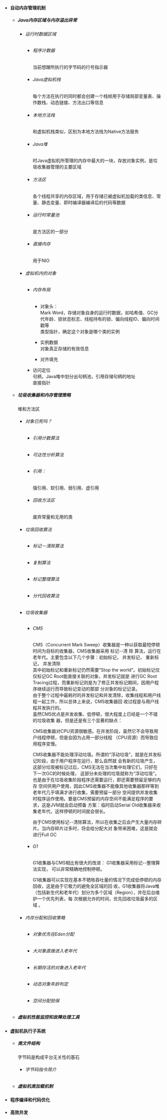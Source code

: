 * #### 自动内存管理机制

  * ##### Java内存区域与内存溢出异常

    * ###### 运行时数据区域

      * ###### 程序计数器

        当前想蹭所执行的字节码的行号指示器

      * ###### Java虚拟机栈

        每个方法在执行的同时都会创建一个栈帧用于存储局部变量表、操作数栈、动态链接、方法出口等信息

      * ###### 本地方法栈

        和虚拟机栈类似，区别为本地方法栈为Native方法服务

      * ###### Java堆

        时Java虚拟机所管理的内存中最大的一块，存放对象实例，是垃圾收集器管理的主要区域

      * ###### 方法区

        各个线程共享的内存区域，用于存储已被虚拟机加载的类信息、常量、静态变量、即时编译器编译后的代码等数据

      * ###### 运行时常量池

        是方法区的一部分

      * ###### 直接内存

        用于NIO
    * ###### 虚拟机内的对象

      * ###### 内存布局

        * 对象头：  
          Mark Word，存储对象自身的运行时数据，如哈希值、GC分代年龄、锁状态标志、线程持有的锁、偏向线程ID、偏向时间戳等  
          类型指针，确定这个对象是哪个类的实例

        * 实例数据  
          对象真正存储的有效信息

        * 对齐填充
      * 访问定位  
        句柄，Java堆中划分出句柄池，引用存储句柄的地址  
        直接指针
  * ##### 垃圾收集器和内存管理策略

    堆和方法区

    * ###### 对象已死吗？

      * ###### 引用计数算法
      * ###### 可达性分析算法
      * ###### 引用：

        强引用、软引用、弱引用、虚引用

      * ###### 回收方法区

        废弃常量和无用的类
    * ###### 垃圾回收算法

      * ###### 标记－清除算法
      * ###### 复制算法
      * ###### 标记整理算法
      * ###### 分代回收算法
    * ###### 垃圾收集器

      * ###### CMS

        CMS（Concurrent Mark Sweep）收集器是一种以获取最短停顿时间为目标的收集器，CMS收集器采用 标记--清 除 算法，运行在老年代。主要包含以下几个步骤：初始标记， 并发标记， 重新标记， 并发清除  
        其中初始标记和重新标记仍然需要“Stop the world”。初始标记仅仅标记GC Root能直接关联的对象，并发标记就是 进行GC Root Tracing过程，而重新标记则是为了修正并发标记期间，因用户程序继续运行而导致标记变动的那部 分对象的标记记录。  
        由于整个过程中最耗时的并发标记和并发清除，收集线程和用户线程一起工作，所以总体上来说，CMS收集器回 收过程是与用户线程并发执行的。  
        虽然CMS优点是并发收集、低停顿，很大程度上已经是一个不错的垃圾收集 器，但是还是有三个显著的缺点：  
        CMS收集器对CPU资源很敏感。在并发阶段，虽然它不会导致用户线程停顿，但是会因为占用一部分线程 （CPU资源）而导致应用程序变慢。  
        CMS收集器不能处理浮动垃圾。所谓的“浮动垃圾”，就是在并发标记阶段，由于用户程序在运行，那么自然就 会有新的垃圾产生，这部分垃圾被标记过后，CMS无法在当次集中处理它们，只好在下一次GC的时候处理， 这部分未处理的垃圾就称为“浮动垃圾”。也是由于在垃圾收集阶段程序还需要运行，即还需要预留足够的内存        空间供用户使用，因此CMS收集器不能像其他收集器那样等到老年代几乎填满才进行收集，需要预留一部分 空间提供并发收集时程序运作使用。要是CMS预留的内存空间不能满足程序的要求，这是JVM就会启动预备 方案：临时启动Serial Old收集器来收集老年代，这样停顿的时间就会很长。  
        由于CMS使用标记--清除算法，所以在收集之后会产生大量内存碎片。当内存碎片过多时，将会给分配大对 象带来困难，这是就会进行Full GC

      * ###### G1

        G1收集器与CMS相比有很大的改进：        G1收集器采用标记--整理算法实现， 可以非常精确地控制停顿。  
        G1收集器可以实现在基本不牺牲吞吐量的情况下完成低停顿的内存回收，这是由于它极力的避免全区域的回 收，G1收集器将Java堆（包括新生代和老年代）划分为多个区域（Region），并在后台维护一个优先列表，每 次根据允许的时间，优先回收垃圾最多的区域 。
    * ###### 内存分配和回收策略

      * ###### 对象优先在Eden分配
      * ###### 大对象直接进入老年代
      * ###### 长期存活的对象进入老年代
      * ###### 动态对象年龄判定
      * ###### 空间分配担保

  * ##### 虚拟机性能监控和故障处理工具
* #### 虚拟机执行子系统

  * ##### 类文件结构

    字节码是构成平台无关性的基石

    * ###### 字节码指令简介

  * ##### 虚拟机类加载机制
* #### 程序编译和代码优化
* #### 高效并发



